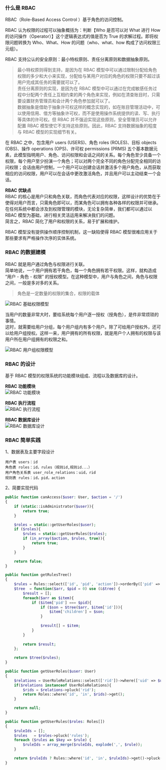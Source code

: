 
### 什么是 RBAC
RBAC（Role-Based Access Control ）基于角色的访问控制。  

RBAC 认为权限的过程可以抽象概括为：判断【Who 是否可以对 What 进行 How 的访问操作（Operator）】这个逻辑表达式的值是否为 True 的求解过程。即将权限问题转换为 Who、What、How 的问题（who、what、how 构成了访问权限三元组）。  

RBAC 支持公认的安全原则：最小特权原则、责任分离原则和数据抽象原则。  
> 最小特权原则得到支持，是因为在 RBAC 模型中可以通过限制分配给角色权限的多少和大小来实现，分配给与某用户对应的角色的权限只要不超过该用户完成其任务的需要就可以了。  
> 责任分离原则的实现，是因为在 RBAC 模型中可以通过在完成敏感任务过程中分配两个责任上互相约束的两个角色来实现，例如在清查账目时，只需要设置财务管理员和会计两个角色参加就可以了。  
> 数据抽象是借助于抽象许可权这样的概念实现的，如在账目管理活动中，可以使用信用、借方等抽象许可权，而不是使用操作系统提供的读、写、执行等具体的许可权。但 RBAC 并不强迫实现这些原则，安全管理员可以允许配置 RBAC 模型使它不支持这些原则。因此，RBAC 支持数据抽象的程度与 RBAC 模型的实现细节有关。  

在 RBAC 之中，包含用户 users (USERS)、角色 roles (ROLES)、目标 objects (OBS)、操作 operations (OPS)、许可权 permissions (PRMS) 五个基本数据元素，此模型指明用户、角色、访问权限和会话之间的关系。每个角色至少具备一个权限，每个用户至少扮演一个角色；可以对两个完全不同的角色分配完全相同的访问权限；会话由用户控制，一个用户可以创建会话并激活多个用户角色，从而获取相应的访问权限，用户可以在会话中更改激活角色，并且用户可以主动结束一个会话。  

**RBAC 优缺点**  
RBAC 的核心是用户只和角色关联，而角色代表对应的权限，这样设计的优势在于使得对用户而言，只需角色即可以，而某角色可以拥有各种各样的权限并可继承。  
在任何系统中都会涉及到权限管理的模块，无论复杂简单，我们都可以通过以 RBAC 模型为基础，进行相关灵活运用来解决我们的问题。  
简言之，RBAC 简化了用户和权限的关系，易于扩展和维护。  

RBAC 模型没有提供操作顺序控制机制，这一缺陷使得 RBAC 模型很难应用关于那些要求有严格操作次序的实体系统。  

### RBAC 的数据建模
RBAC 就是用户通过角色与权限进行关联。  
简单地说，一个用户拥有若干角色，每一个角色拥有若干权限。这样，就构造成 “用户 - 角色 - 权限” 的授权模型。在这种模型中，用户与角色之间，角色与权限之间，一般是多对多的关系。  
> 角色是一定数量的权限的集合，权限的载体

![RBAC 基础权限模型](../../../others/static/images/rbac-basic-struct.png)  

当用户的数量非常大时，要给系统每个用户逐一授权（授角色），是件非常烦琐的事情。  
这时，就需要给用户分组，每个用户组内有多个用户。除了可给用户授权外，还可以给用户组授权。这样一来，用户拥有的所有权限，就是用户个人拥有的权限与该用户所在用户组拥有的权限之和。  

![RBAC 用户组权限模型](../../../others/static/images/rbac-group-struct.png)  

### RBAC 的设计
基于 RBAC 模型的权限系统的功能模块组成、流程以及数据库的设计。  

**RBAC 功能模块**  
![RBAC 功能模块](../../../others/static/images/rbac-design-01.png)  

**RBAC 执行流程**  
![RBAC 执行流程](../../../others/static/images/rbac-design-02.png)  

**RBAC 数据库设计**  
![RBAC 数据库设计](../../../others/static/images/rbac-design-03.png)  

### RBAC 简单实践
1、数据表及主要字段设计
```
用户表 users：id
角色表 roles：id，rules（规则id,规则id...）
用户角色关系表 user_role_relations：uid，rid
规则表 rules：id，pid，action
```

2、简要实现代码
```php
public function canAccess($user: User, $action = '/')
{
    if (static::isAdministrator($user)){
    	return true;
    }

    $roles = static::getUserRoles($user);
    if ($roles){
    	$rules = static::getUserRules($roles);
    	if (in_array($action, $rules, true)){
    		return true;
    	}
    }

    return false;
}

public function getRulesTree()
{
    $rules = Rules::select(['id', 'pid', 'action'])->orderBy(['pid' => 'asc'])->get()->toArray();
    $tree  = function($arr, $pid = 0) use (&$tree) {
	    $result = [];
	    foreach($arr as $item){
	        if ($item['pid'] === $pid){
	            if ($son = $tree($arr, $item['id'])){
	                $item['children'] = $son;
	            }
	            
	            $result[] = $item;
	        }
	    }
	    
	    return $result;
	};

	return $tree($rules);
}

public function getUserRoles($user: User)
{
	$relations = UserRoleRelations::select(['rid'])->where(['uid' => $user->id])->get();
	if($relations instanceof UserRoleRelations){
		$rids = $relations->pluck('rid');
		return Roles::where('id', 'in', $rids)->get();
	}

    return null;
}

public function getUserRules($roles: Roles[])
{
	$ruleIds = [];
	$rules   = $roles->pluck('rules');
	foreach ($rules as $key => $rule) {
		$ruleIds = array_merge($ruleIds, explode(',', $rule));
	}

	return $ruleIds ? Rules::where('id', 'in', $ruleIds)->get()->pluck('action') : [];
}
```